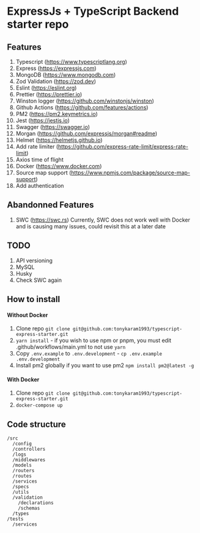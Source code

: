 # ExpressJs + TypeScript Backend starter repo

## Features

1. Typescript (https://www.typescriptlang.org)
1. Express (https://expressjs.com)
1. MongoDB (https://www.mongodb.com)
1. Zod Validation (https://zod.dev)
1. Eslint (https://eslint.org)
1. Prettier (https://prettier.io)
1. Winston logger (https://github.com/winstonjs/winston)
1. Github Actions (https://github.com/features/actions)
1. PM2 (https://pm2.keymetrics.io)
1. Jest (https://jestjs.io)
1. Swagger (https://swagger.io)
1. Morgan (https://github.com/expressjs/morgan#readme)
1. Helmet (https://helmetjs.github.io)
1. Add rate limiter (https://github.com/express-rate-limit/express-rate-limit)
1. Axios time of flight
1. Docker (https://www.docker.com)
1. Source map support (https://www.npmjs.com/package/source-map-support)
1. Add authentication

## Abandonned Features

1. SWC (https://swc.rs)
   Currently, SWC does not work well with Docker and is causing many issues, could revisit this at a later date

## TODO

1. API versioning
1. MySQL
1. Husky
1. Check SWC again

## How to install

#### Without Docker

1. Clone repo `git clone git@github.com:tonykaram1993/typescript-express-starter.git`
2. `yarn install` - if you wish to use npm or pnpm, you must edit .github/workflows/main.yml to not use `yarn`
3. Copy `.env.example` to `.env.development` - `cp .env.example .env.development`
4. Install pm2 globally if you want to use pm2 `npm install pm2@latest -g`

#### With Docker

1. Clone repo `git clone git@github.com:tonykaram1993/typescript-express-starter.git`
2. `docker-compose up`

## Code structure

```
/src
  /config
  /controllers
  /logs
  /middlewares
  /models
  /routers
  /routes
  /services
  /specs
  /utils
  /validation
    /declarations
    /schemas
  /types
/tests
  /services
```
